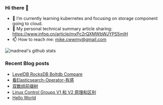 ### Hi there 👋

<!--
**mikechengwei/mikechengwei** is a ✨ _special_ ✨ repository because its `README.md` (this file) appears on your GitHub profile.

Here are some ideas to get you started:

- 🔭 I’m currently working on ...
- 🌱 I’m currently learning ...
- 👯 I’m looking to collaborate on ...
- 🤔 I’m looking for help with ...
- 💬 Ask me about ...
- 📫 How to reach me: ...
- 😄 Pronouns: ...
- ⚡ Fun fact: ...
-->

- 🌱 I’m currently learning kubernetes and focusing on storage component going to cloud.
- 🔭 My personal technical summary article sharing: https://www.infoq.cn/article/mxPc2rQXMWbWJYPS5mIH
- 📫 How to reach me: mike.cwwmy@gmail.com

![madneal's github stats](https://github-readme-stats.vercel.app/api?username=mikechengwei&show_icons=true&theme=radical) 

### Recent Blog posts
<!-- BLOG-POST-LIST:START -->
- [LevelDB RocksDB Boltdb Compare](http://yoursite.com/2022/04/19/LevelDB%20RocksDB%20Boltdb%20Compare/)
- [看Elasticsearch-Operator-有感](http://yoursite.com/2021/08/12/%E7%9C%8B-Elasticsearch-Operator-%E6%9C%89%E6%84%9F/)
- [双数组前缀树](http://yoursite.com/2020/06/04/%E5%8F%8C%E6%95%B0%E7%BB%84%E5%89%8D%E7%BC%80%E6%A0%91/)
- [Linux Control Groups V1 和 V2 原理和区别](http://yoursite.com/2020/06/03/cgroup%E5%8E%9F%E7%90%86/)
- [Hello World](http://yoursite.com/2020/06/03/hello-world/)
<!-- BLOG-POST-LIST:END -->
